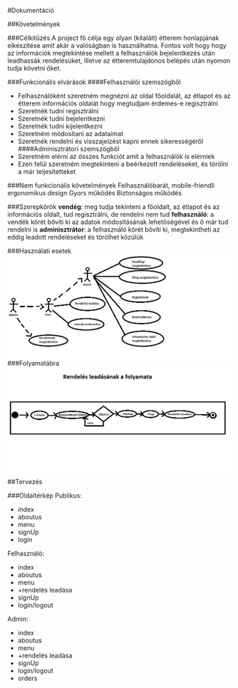 #Dokumentáció

##Követelmények

###Célkitűzés
A project fő célja egy olyan (kitalált) étterem honlapjának elkészítése amit akár a valóságban is használhatna.
Fontos volt hogy hogy az információk megtekintése mellett a felhasználók bejelentkezés után leadhassák rendelésüket,
illetve az étteremtulajdonos belépés után nyomon tudja követni őket.

###Funkcionális elvárások
####Felhasználói szemszögből
* Felhasználóként szeretném megnézni az oldal főoldalát, az étlapot és az étterem információs oldalát hogy megtudjam érdemes-e regisztrálni
* Szeretnék tudni regisztrálni
* Szeretnék tudni bejelentkezni
* Szeretnék tudni kijelentkezni
* Szeretném módosítani az adataimat
* Szeretnék rendelni és visszajelzést kapni ennek sikerességéről
####Adminisztrátori szemszögből
* Szeretném elérni az összes funkciót amit a felhasználók is elérniek
* Ezen felül szeretném megtekinteni a beérkezett rendeléseket, és törölni a már teljesítetteket

###Nem funkcionális követelmények
Felhasználóbarát, mobile-friendli ergonomikus design
Gyors működés
Biztonságos működés

###Szerepkörök
**vendég**: meg tudja tekinteni a főoldalt, az étlapot és az információs oldalt, tud regisztrálni, de rendelni nem tud
**felhasználó**: a vendék körét bővíti ki az adatok módosításának lehetőségével és ő már tud rendelni is
**adminisztrátor**: a felhasználó körét bővíti ki, megtekintheti az eddig leadott rendeléseket és törölhet közülük

###Használati esetek
![Használati esetek](docs/images/hasznalati_eset_diagram.jpg)
###Folyamatábra
![Rendelés folyamata](docs/images/folyamat_diagram.jpg)

##Tervezés

###Oldaltérkép
Publikus:

- index
- aboutus
- menu
- signUp
- login

Felhasználó:

- index
- aboutus
- menu
-  +rendelés leadása
- signUp
- login/logout

Admin:

- index
- aboutus
- menu
-  +rendelés leadása
- signUp
- login/logout
- orders